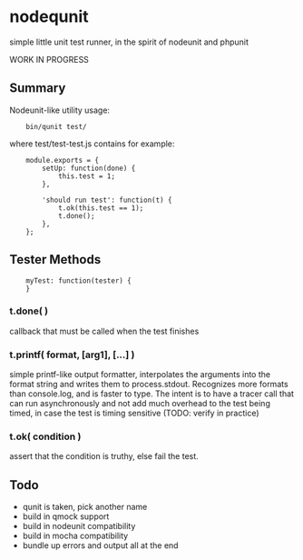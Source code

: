 nodequnit
=========

simple little unit test runner, in the spirit of nodeunit and phpunit

WORK IN PROGRESS


## Summary

Nodeunit-like utility usage:

        bin/qunit test/

where test/test-test.js contains for example:

        module.exports = {
            setUp: function(done) {
                this.test = 1;
            },

            'should run test': function(t) {
                t.ok(this.test == 1);
                t.done();
            },
        };


## Tester Methods

        myTest: function(tester) {
        }

### t.done( )

callback that must be called when the test finishes

### t.printf( format, [arg1], [...] )

simple printf-like output formatter, interpolates the arguments into the
format string and writes them to process.stdout.  Recognizes more formats than
console.log, and is faster to type.  The intent is to have a tracer call that
can run asynchronously and not add much overhead to the test being timed, in
case the test is timing sensitive (TODO: verify in practice)

### t.ok( condition )

assert that the condition is truthy, else fail the test.


## Todo

- qunit is taken, pick another name
- build in qmock support
- build in nodeunit compatibility
- build in mocha compatibility
- bundle up errors and output all at the end
